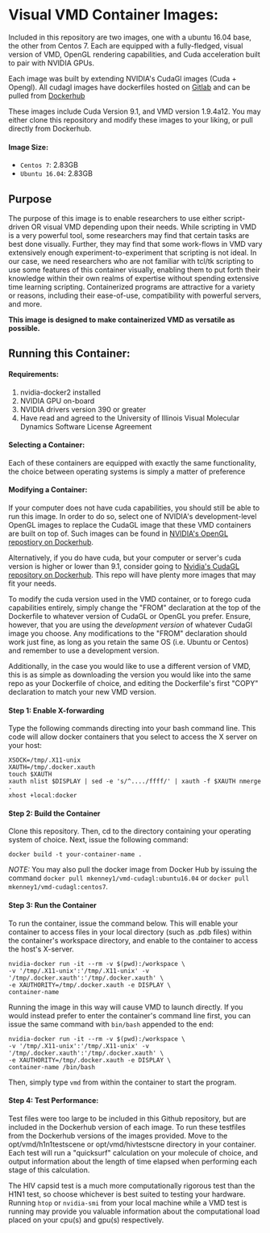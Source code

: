 # Visual VMD Container Images:

Included in this repository are two images, one with a ubuntu 16.04 base, the other from Centos 7. Each are equipped with a fully-fledged, visual version of VMD, OpenGL rendering capabilities, and Cuda acceleration built to pair with NVIDIA GPUs.

Each image was built by extending NVIDIA's CudaGl images (Cuda + Opengl). All cudagl images have dockerfiles hosted on [Gitlab](https://gitlab.com/nvidia/cudagl) and can be pulled from [Dockerhub](https://hub.docker.com/r/nvidia/cudagl/) 

These images include Cuda Version 9.1, and VMD version 1.9.4a12. You may either clone this repository and modify these images to your liking, or pull directly from Dockerhub. 

#### Image Size:
- `Centos 7`: 2.83GB
- `Ubuntu 16.04`: 2.83GB

## Purpose
The purpose of this image is to enable researchers to use either script-driven OR visual VMD depending upon their needs. While scripting in VMD is a very powerful tool, some researchers may find that certain tasks are best done visually. Further, they may find that some work-flows in VMD vary extensively enough experiment-to-experiment that scripting is not ideal. In our case, we need researchers who are not familiar with tcl/tk scripting to use some features of this container visually, enabling them to put forth their knowledge within their own realms of expertise without spending extensive time learning scripting. Containerized programs are attractive for a variety or reasons, including their ease-of-use, compatibility with powerful servers, and more. 

**This image is designed to make containerized VMD as versatile as possible.**

## Running this Container:

#### Requirements:
1. nvidia-docker2 installed
2. NVIDIA GPU on-board
3. NVIDIA drivers version 390 or greater
5. Have read and agreed to the University of Illinois Visual Molecular Dynamics Software License Agreement 

#### Selecting a Container:
Each of these containers are equipped with exactly the same functionality, the choice between operating systems is simply a matter of preference

#### Modifying a Container:
If your computer does not have cuda capabilities, you should still be able to run this image. In order to do so, select one of NVIDIA's development-level OpenGL images to replace the CudaGL image that these VMD containers are built on top of. Such images can be found in [NVIDIA's OpenGL repostiory on Dockerhub](https://hub.docker.com/r/nvidia/opengl). 

Alternatively, if you do have cuda, but your computer or server's cuda version is higher or lower than 9.1, consider going to [Nvidia's CudaGL repository on Dockerhub](https://hub.docker.com/r/nvidia/cudagl/). This repo will have plenty more images that may fit your needs. 

To modify the cuda version used in the VMD container, or to forego cuda capabilities entirely, simply change the "FROM" declaration at the top of the Dockerfile to whatever version of CudaGL or OpenGL you prefer. Ensure, however, that you are using the *development version* of whatever CudaGl image you choose. Any modifications to the "FROM" declaration should work just fine, as long as you retain the same OS (i.e. Ubuntu or Centos) and remember to use a development version.

Additionally, in the case you would like to use a different version of VMD, this is as simple as downloading the version you would like into the same repo as your Dockerfile of choice, and editing the Dockerfile's first "COPY" declaration to match your new VMD version.

#### Step 1: Enable X-forwarding
Type the following commands directing into your bash command line. This code will allow docker containers that you select to access the X server on your host:

	XSOCK=/tmp/.X11-unix
	XAUTH=/tmp/.docker.xauth
	touch $XAUTH
	xauth nlist $DISPLAY | sed -e 's/^..../ffff/' | xauth -f $XAUTH nmerge -
	xhost +local:docker


#### Step 2: Build the Container
Clone this repository. Then, cd to the directory containing your operating system of choice. Next, issue the following command:
	
	docker build -t your-container-name .
	
*NOTE:* You may also pull the docker image from Docker Hub by issuing the command `docker pull mkenney1/vmd-cudagl:ubuntu16.04` or `docker pull mkenney1/vmd-cudagl:centos7`.

#### Step 3: Run the Container
To run the container, issue the command below. This will enable your container to access files in your local directory (such as .pdb files) within the container's workspace directory, and enable to the container to access the host's X-server.

	nvidia-docker run -it --rm -v $(pwd):/workspace \
	-v '/tmp/.X11-unix':'/tmp/.X11-unix' -v '/tmp/.docker.xauth':'/tmp/.docker.xauth' \
	-e XAUTHORITY=/tmp/.docker.xauth -e DISPLAY \
	container-name
	
Running the image in this way will cause VMD to launch directly. If you would instead prefer to enter the container's command line first, you can issue the same command with `bin/bash` appended to the end:

	nvidia-docker run -it --rm -v $(pwd):/workspace \
	-v '/tmp/.X11-unix':'/tmp/.X11-unix' -v '/tmp/.docker.xauth':'/tmp/.docker.xauth' \
	-e XAUTHORITY=/tmp/.docker.xauth -e DISPLAY \
	container-name /bin/bash

Then, simply type `vmd` from within the container to start the program.

#### Step 4: Test Performance:
Test files were too large to be included in this Github repository, but are included in the Dockerhub version of each image. To run these testfiles from the Dockerhub versions of the images provided. Move to the opt/vmd/h1n1testscene or opt/vmd/hivtestscne directory in your container. Each test  will run a "quicksurf" calculation on your molecule of choice, and output information about the length of time elapsed when performing each stage of this calculation.

The HIV capsid test is a much more computationally rigorous test than the H1N1 test, so choose whichever is best suited to testing your hardware. Running `htop` or `nvidia-smi` from your local machine while a VMD test is running may provide you valuable information about the computational load placed on your cpu(s) and gpu(s) respectively.
